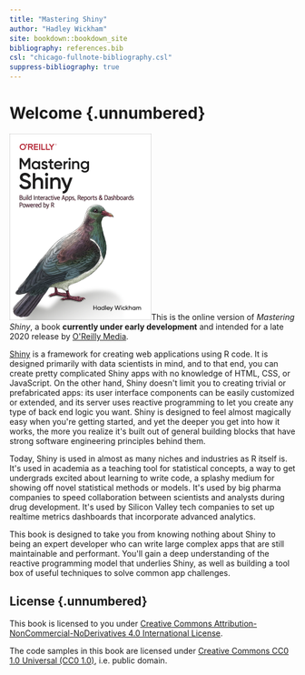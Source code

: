 ```yaml
---
title: "Mastering Shiny"
author: "Hadley Wickham"
site: bookdown::bookdown_site
bibliography: references.bib
csl: "chicago-fullnote-bibliography.csl"
suppress-bibliography: true
---
```




# Welcome {.unnumbered}

<img src="cover.png" class="cover" width="250" height="328"/>This is the online version of *Mastering Shiny*, a book **currently under early development** and intended for a late 2020 release by [O'Reilly Media](https://www.oreilly.com/).

[Shiny](https://shiny.rstudio.com/) is a framework for creating web applications using R code.
It is designed primarily with data scientists in mind, and to that end, you can create pretty complicated Shiny apps with no knowledge of HTML, CSS, or JavaScript.
On the other hand, Shiny doesn't limit you to creating trivial or prefabricated apps: its user interface components can be easily customized or extended, and its server uses reactive programming to let you create any type of back end logic you want.
Shiny is designed to feel almost magically easy when you're getting started, and yet the deeper you get into how it works, the more you realize it's built out of general building blocks that have strong software engineering principles behind them.

Today, Shiny is used in almost as many niches and industries as R itself is.
It's used in academia as a teaching tool for statistical concepts, a way to get undergrads excited about learning to write code, a splashy medium for showing off novel statistical methods or models.
It's used by big pharma companies to speed collaboration between scientists and analysts during drug development.
It's used by Silicon Valley tech companies to set up realtime metrics dashboards that incorporate advanced analytics.

This book is designed to take you from knowing nothing about Shiny to being an expert developer who can write large complex apps that are still maintainable and performant.
You'll gain a deep understanding of the reactive programming model that underlies Shiny, as well as building a tool box of useful techniques to solve common app challenges.

## License {.unnumbered}

This book is licensed to you under [Creative Commons Attribution-NonCommercial-NoDerivatives 4.0 International License](http://creativecommons.org/licenses/by-nc-nd/4.0/).

The code samples in this book are licensed under [Creative Commons CC0 1.0 Universal (CC0 1.0)](https://creativecommons.org/publicdomain/zero/1.0/), i.e. public domain.


